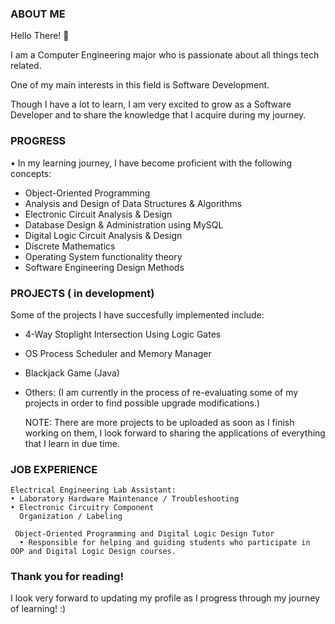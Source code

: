 ### ABOUT ME

 Hello There! 👋

 I am a Computer Engineering major who is passionate about all things tech related.

 One of my main interests in this field is Software Development.

 Though I have a lot to learn, I am very excited to grow as a Software Developer and to share the knowledge that I acquire during my journey.

### PROGRESS
 
 • In my learning journey, I have become proficient with the following concepts:

 - Object-Oriented Programming
 - Analysis and Design of Data Structures & Algorithms
 - Electronic Circuit Analysis & Design
 - Database Design & Administration using MySQL
 - Digital Logic Circuit Analysis & Design
 - Discrete Mathematics
 - Operating System functionality theory
 - Software Engineering Design Methods

 

### PROJECTS ( in development)

 Some of the projects I have succesfully implemented include:
   - 4-Way Stoplight Intersection Using Logic Gates
   - OS Process Scheduler and Memory Manager
   - Blackjack Game (Java)
   - Others: (I am currently in the process of re-evaluating some of my projects in order to find possible upgrade modifications.)

     NOTE: There are more projects to be uploaded as soon as I finish working on them, I look forward to sharing the applications of
           everything that I learn in due time.

     
### JOB EXPERIENCE
   
    Electrical Engineering Lab Assistant:
    • Laboratory Hardware Maintenance / Troubleshooting
    • Electronic Circuitry Component
      Organization / Labeling
      
     Object-Oriented Programming and Digital Logic Design Tutor
      • Responsible for helping and guiding students who participate in OOP and Digital Logic Design courses.

### Thank you for reading! 

I look very forward to updating my profile as I progress through my journey of learning! :) 
 


